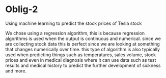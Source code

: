 # Oblig-2
Using machine learning to predict the stock prices of Tesla stock

We chose using a regression algorithm, this is because regression algorithms is used when the output is continuous and numerical. since we are collecting stock data this is perfect since we are looking at something that changes numerically over time. this type of algorithm is also typically used when predicting things such as temperatures, sales volume, stock prices and even in medical diagnosis where it can use data such as test results and medical history to predict the further development of sickness and more.
